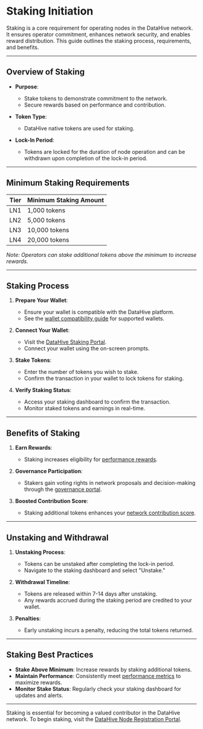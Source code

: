 # Staking Initiation

Staking is a core requirement for operating nodes in the DataHive network. It ensures operator commitment, enhances network security, and enables reward distribution. This guide outlines the staking process, requirements, and benefits.

---

## Overview of Staking

- **Purpose**:
  - Stake tokens to demonstrate commitment to the network.
  - Secure rewards based on performance and contribution.

- **Token Type**:
  - DataHive native tokens are used for staking.

- **Lock-In Period**:
  - Tokens are locked for the duration of node operation and can be withdrawn upon completion of the lock-in period.

---

## Minimum Staking Requirements

| **Tier** | **Minimum Staking Amount** |
|----------|-----------------------------|
| LN1      | 1,000 tokens               |
| LN2      | 5,000 tokens               |
| LN3      | 10,000 tokens              |
| LN4      | 20,000 tokens              |

*Note: Operators can stake additional tokens above the minimum to increase rewards.*

---

## Staking Process

1. **Prepare Your Wallet**:
   - Ensure your wallet is compatible with the DataHive platform.
   - See the [wallet compatibility guide](/docs/onboarding/wallets.md) for supported wallets.

2. **Connect Your Wallet**:
   - Visit the [DataHive Staking Portal](https://www.datahive.network/nodes).
   - Connect your wallet using the on-screen prompts.

3. **Stake Tokens**:
   - Enter the number of tokens you wish to stake.
   - Confirm the transaction in your wallet to lock tokens for staking.

4. **Verify Staking Status**:
   - Access your staking dashboard to confirm the transaction.
   - Monitor staked tokens and earnings in real-time.

---

## Benefits of Staking

1. **Earn Rewards**:
   - Staking increases eligibility for [performance rewards](/docs/onboarding/rewards/system.md).

2. **Governance Participation**:
   - Stakers gain voting rights in network proposals and decision-making through the [governance portal](/docs/onboarding/governance/proposals.md).

3. **Boosted Contribution Score**:
   - Staking additional tokens enhances your [network contribution score](/docs/onboarding/network/contribution.md).

---

## Unstaking and Withdrawal

1. **Unstaking Process**:
   - Tokens can be unstaked after completing the lock-in period.
   - Navigate to the staking dashboard and select "Unstake."

2. **Withdrawal Timeline**:
   - Tokens are released within 7-14 days after unstaking.
   - Any rewards accrued during the staking period are credited to your wallet.

3. **Penalties**:
   - Early unstaking incurs a penalty, reducing the total tokens returned.

---

## Staking Best Practices

- **Stake Above Minimum**: Increase rewards by staking additional tokens.
- **Maintain Performance**: Consistently meet [performance metrics](/docs/onboarding/performance/metrics.md) to maximize rewards.
- **Monitor Stake Status**: Regularly check your staking dashboard for updates and alerts.

---

Staking is essential for becoming a valued contributor in the DataHive network. To begin staking, visit the [DataHive Node Registration Portal](https://www.datahive.network/nodes).
